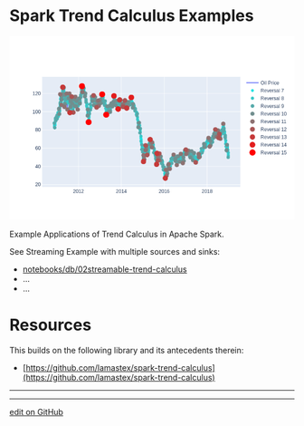 # Spark Trend Calculus Examples

![oiltrends](notebooks/db/images/oiltrends.png)

Example Applications of Trend Calculus in Apache Spark.

See Streaming Example with multiple sources and sinks:

- [notebooks/db/02streamable-trend-calculus](notebooks/db/02streamable-trend-calculus.md)
- ...
- ...

# Resources

This builds on the following library and its antecedents therein:

- [https://github.com/lamastex/spark-trend-calculus](https://github.com/lamastex/spark-trend-calculus)

---
---


[edit on GitHub](https://github.com/lamastex/spark-trend-calculus-examples/edit/master/README.md)
